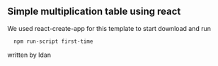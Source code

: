 ## Simple multiplication table using react

We used react-create-app for this template to start download and run

```bash
  npm run-script first-time
```

written by Idan
